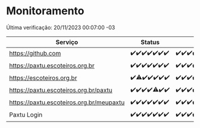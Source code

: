 # Monitoramento

Última verificação: 20/11/2023 00:07:00 -03

|Serviço|Status|Últimas 24h|
|---|---|---|
|https://github.com|<span title="2023-11-13: OK=24">✔️</span><span title="2023-11-14: OK=24">✔️</span><span title="2023-11-15: OK=24">✔️</span><span title="2023-11-16: OK=24">✔️</span><span title="2023-11-17: OK=24">✔️</span><span title="2023-11-18: OK=24">✔️</span><span title="2023-11-19: OK=4">✔️</span>|<span title="19/11/2023 01:07:00 -03 : 200">✔️</span><span title="19/11/2023 02:05:00 -03 : 200">✔️</span><span title="19/11/2023 03:07:00 -03 : 200">✔️</span><span title="19/11/2023 04:03:00 -03 : 200">✔️</span><span title="19/11/2023 05:07:00 -03 : 200">✔️</span><span title="19/11/2023 06:04:00 -03 : 200">✔️</span><span title="19/11/2023 07:05:00 -03 : 200">✔️</span><span title="19/11/2023 08:03:00 -03 : 200">✔️</span><span title="19/11/2023 09:10:00 -03 : 200">✔️</span><span title="19/11/2023 10:06:00 -03 : 200">✔️</span><span title="19/11/2023 11:03:00 -03 : 200">✔️</span><span title="19/11/2023 12:04:00 -03 : 200">✔️</span><span title="19/11/2023 13:06:00 -03 : 200">✔️</span><span title="19/11/2023 14:03:00 -03 : 200">✔️</span><span title="19/11/2023 15:07:00 -03 : 200">✔️</span><span title="19/11/2023 16:02:00 -03 : 200">✔️</span><span title="19/11/2023 17:05:00 -03 : 200">✔️</span><span title="19/11/2023 18:03:00 -03 : 200">✔️</span><span title="19/11/2023 19:03:00 -03 : 200">✔️</span><span title="19/11/2023 20:05:00 -03 : 200">✔️</span><span title="19/11/2023 21:31:00 -03 : 200">✔️</span><span title="19/11/2023 22:48:00 -03 : 200">✔️</span><span title="19/11/2023 23:21:00 -03 : 200">✔️</span><span title="20/11/2023 00:07:00 -03 : 200">✔️</span>|
|https://paxtu.escoteiros.org.br|<span title="2023-11-13: OK=24">✔️</span><span title="2023-11-14: OK=24">✔️</span><span title="2023-11-15: OK=24">✔️</span><span title="2023-11-16: OK=24">✔️</span><span title="2023-11-17: OK=24">✔️</span><span title="2023-11-18: OK=24">✔️</span><span title="2023-11-19: OK=4">✔️</span>|<span title="19/11/2023 01:07:00 -03 : 200">✔️</span><span title="19/11/2023 02:05:00 -03 : 200">✔️</span><span title="19/11/2023 03:07:00 -03 : 200">✔️</span><span title="19/11/2023 04:03:00 -03 : 200">✔️</span><span title="19/11/2023 05:07:00 -03 : 200">✔️</span><span title="19/11/2023 06:04:00 -03 : 200">✔️</span><span title="19/11/2023 07:05:00 -03 : 200">✔️</span><span title="19/11/2023 08:03:00 -03 : 200">✔️</span><span title="19/11/2023 09:10:00 -03 : 200">✔️</span><span title="19/11/2023 10:06:00 -03 : 200">✔️</span><span title="19/11/2023 11:03:00 -03 : 200">✔️</span><span title="19/11/2023 12:04:00 -03 : 200">✔️</span><span title="19/11/2023 13:06:00 -03 : 200">✔️</span><span title="19/11/2023 14:03:00 -03 : 200">✔️</span><span title="19/11/2023 15:07:00 -03 : 200">✔️</span><span title="19/11/2023 16:02:00 -03 : 200">✔️</span><span title="19/11/2023 17:05:00 -03 : 200">✔️</span><span title="19/11/2023 18:03:00 -03 : 200">✔️</span><span title="19/11/2023 19:03:00 -03 : 200">✔️</span><span title="19/11/2023 20:05:00 -03 : 200">✔️</span><span title="19/11/2023 21:31:00 -03 : 200">✔️</span><span title="19/11/2023 22:48:00 -03 : 200">✔️</span><span title="19/11/2023 23:21:00 -03 : 200">✔️</span><span title="20/11/2023 00:07:00 -03 : 200">✔️</span>|
|https://escoteiros.org.br|<span title="2023-11-13: OK=24">✔️</span><span title="2023-11-14: OK=23, Falhas=1">⚠️</span><span title="2023-11-15: OK=24">✔️</span><span title="2023-11-16: OK=24">✔️</span><span title="2023-11-17: OK=24">✔️</span><span title="2023-11-18: OK=24">✔️</span><span title="2023-11-19: OK=4">✔️</span>|<span title="19/11/2023 01:07:00 -03 : 200">✔️</span><span title="19/11/2023 02:05:00 -03 : 200">✔️</span><span title="19/11/2023 03:07:00 -03 : 200">✔️</span><span title="19/11/2023 04:03:00 -03 : 200">✔️</span><span title="19/11/2023 05:07:00 -03 : 200">✔️</span><span title="19/11/2023 06:04:00 -03 : 200">✔️</span><span title="19/11/2023 07:05:00 -03 : 200">✔️</span><span title="19/11/2023 08:03:00 -03 : 200">✔️</span><span title="19/11/2023 09:10:00 -03 : 200">✔️</span><span title="19/11/2023 10:06:00 -03 : 200">✔️</span><span title="19/11/2023 11:03:00 -03 : 200">✔️</span><span title="19/11/2023 12:04:00 -03 : 200">✔️</span><span title="19/11/2023 13:06:00 -03 : 200">✔️</span><span title="19/11/2023 14:03:00 -03 : 200">✔️</span><span title="19/11/2023 15:07:00 -03 : 200">✔️</span><span title="19/11/2023 16:02:00 -03 : 200">✔️</span><span title="19/11/2023 17:05:00 -03 : 200">✔️</span><span title="19/11/2023 18:03:00 -03 : 200">✔️</span><span title="19/11/2023 19:04:00 -03 : 200">✔️</span><span title="19/11/2023 20:05:00 -03 : 200">✔️</span><span title="19/11/2023 21:31:00 -03 : 200">✔️</span><span title="19/11/2023 22:48:00 -03 : 200">✔️</span><span title="19/11/2023 23:21:00 -03 : 200">✔️</span><span title="20/11/2023 00:07:00 -03 : 200">✔️</span>|
|https://paxtu.escoteiros.org.br/paxtu|<span title="2023-11-13: OK=24">✔️</span><span title="2023-11-14: OK=24">✔️</span><span title="2023-11-15: OK=24">✔️</span><span title="2023-11-16: OK=24">✔️</span><span title="2023-11-17: OK=23, Falhas=1">⚠️</span><span title="2023-11-18: OK=24">✔️</span><span title="2023-11-19: OK=4">✔️</span>|<span title="19/11/2023 01:07:00 -03 : 200">✔️</span><span title="19/11/2023 02:05:00 -03 : 200">✔️</span><span title="19/11/2023 03:07:00 -03 : 200">✔️</span><span title="19/11/2023 04:03:00 -03 : 200">✔️</span><span title="19/11/2023 05:07:00 -03 : 200">✔️</span><span title="19/11/2023 06:04:00 -03 : 200">✔️</span><span title="19/11/2023 07:05:00 -03 : 200">✔️</span><span title="19/11/2023 08:03:00 -03 : 200">✔️</span><span title="19/11/2023 09:10:00 -03 : 200">✔️</span><span title="19/11/2023 10:06:00 -03 : 200">✔️</span><span title="19/11/2023 11:03:00 -03 : 200">✔️</span><span title="19/11/2023 12:04:00 -03 : 200">✔️</span><span title="19/11/2023 13:06:00 -03 : 200">✔️</span><span title="19/11/2023 14:03:00 -03 : 200">✔️</span><span title="19/11/2023 15:07:00 -03 : 200">✔️</span><span title="19/11/2023 16:02:00 -03 : 200">✔️</span><span title="19/11/2023 17:05:00 -03 : 200">✔️</span><span title="19/11/2023 18:03:00 -03 : 200">✔️</span><span title="19/11/2023 19:04:00 -03 : 200">✔️</span><span title="19/11/2023 20:05:00 -03 : 200">✔️</span><span title="19/11/2023 21:31:00 -03 : 200">✔️</span><span title="19/11/2023 22:48:00 -03 : 200">✔️</span><span title="19/11/2023 23:21:00 -03 : 200">✔️</span><span title="20/11/2023 00:07:00 -03 : 200">✔️</span>|
|https://paxtu.escoteiros.org.br/meupaxtu|<span title="2023-11-13: OK=24">✔️</span><span title="2023-11-14: OK=24">✔️</span><span title="2023-11-15: OK=24">✔️</span><span title="2023-11-16: OK=24">✔️</span><span title="2023-11-17: OK=24">✔️</span><span title="2023-11-18: OK=24">✔️</span><span title="2023-11-19: OK=4">✔️</span>|<span title="19/11/2023 01:07:00 -03 : 200">✔️</span><span title="19/11/2023 02:05:00 -03 : 200">✔️</span><span title="19/11/2023 03:07:00 -03 : 200">✔️</span><span title="19/11/2023 04:03:00 -03 : 200">✔️</span><span title="19/11/2023 05:07:00 -03 : 200">✔️</span><span title="19/11/2023 06:04:00 -03 : 200">✔️</span><span title="19/11/2023 07:05:00 -03 : 200">✔️</span><span title="19/11/2023 08:03:00 -03 : 200">✔️</span><span title="19/11/2023 09:10:00 -03 : 200">✔️</span><span title="19/11/2023 10:06:00 -03 : 200">✔️</span><span title="19/11/2023 11:03:00 -03 : 200">✔️</span><span title="19/11/2023 12:04:00 -03 : 200">✔️</span><span title="19/11/2023 13:06:00 -03 : 200">✔️</span><span title="19/11/2023 14:03:00 -03 : 200">✔️</span><span title="19/11/2023 15:07:00 -03 : 200">✔️</span><span title="19/11/2023 16:02:00 -03 : 200">✔️</span><span title="19/11/2023 17:05:00 -03 : 200">✔️</span><span title="19/11/2023 18:03:00 -03 : 200">✔️</span><span title="19/11/2023 19:04:00 -03 : 200">✔️</span><span title="19/11/2023 20:05:00 -03 : 200">✔️</span><span title="19/11/2023 21:31:00 -03 : 200">✔️</span><span title="19/11/2023 22:48:00 -03 : 200">✔️</span><span title="19/11/2023 23:21:00 -03 : 200">✔️</span><span title="20/11/2023 00:07:00 -03 : 200">✔️</span>|
|Paxtu Login|<span title="2023-11-13: OK=24">✔️</span><span title="2023-11-14: OK=24">✔️</span><span title="2023-11-15: OK=24">✔️</span><span title="2023-11-16: OK=24">✔️</span><span title="2023-11-17: OK=24">✔️</span><span title="2023-11-18: OK=24">✔️</span><span title="2023-11-19: OK=4">✔️</span>|<span title="19/11/2023 01:07:00 -03 : 200">✔️</span><span title="19/11/2023 02:05:00 -03 : 200">✔️</span><span title="19/11/2023 03:07:00 -03 : 200">✔️</span><span title="19/11/2023 04:03:00 -03 : 200">✔️</span><span title="19/11/2023 05:07:00 -03 : 200">✔️</span><span title="19/11/2023 06:04:00 -03 : 200">✔️</span><span title="19/11/2023 07:05:00 -03 : 200">✔️</span><span title="19/11/2023 08:03:00 -03 : 200">✔️</span><span title="19/11/2023 09:10:00 -03 : 200">✔️</span><span title="19/11/2023 10:06:00 -03 : 200">✔️</span><span title="19/11/2023 11:03:00 -03 : 200">✔️</span><span title="19/11/2023 12:04:00 -03 : 200">✔️</span><span title="19/11/2023 13:06:00 -03 : 200">✔️</span><span title="19/11/2023 14:03:00 -03 : 200">✔️</span><span title="19/11/2023 15:07:00 -03 : 200">✔️</span><span title="19/11/2023 16:02:00 -03 : 200">✔️</span><span title="19/11/2023 17:05:00 -03 : 200">✔️</span><span title="19/11/2023 18:03:00 -03 : 200">✔️</span><span title="19/11/2023 19:04:00 -03 : 200">✔️</span><span title="19/11/2023 20:05:00 -03 : 200">✔️</span><span title="19/11/2023 21:31:00 -03 : 200">✔️</span><span title="19/11/2023 22:48:00 -03 : 200">✔️</span><span title="19/11/2023 23:21:00 -03 : 200">✔️</span><span title="20/11/2023 00:07:00 -03 : 200">✔️</span>|
